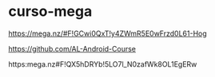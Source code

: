# curso-mega

https://mega.nz/#F!GCwi0QxT!y4ZWmR5E0wFrzd0L61-Hog

https://github.com/AL-Android-Course

https:mega.nz#F!QX5hDRYb!5LO7l_N0zafWk8OL1EgERw
